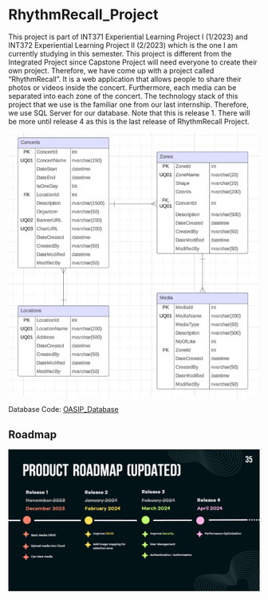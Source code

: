 # RhythmRecall_Project
This project is part of INT371 Experiential Learning Project I (1/2023) and INT372 Experiential Learning Project II (2/2023) which is the one I am currently studying in this semester. This project is different from the Integrated Project since Capstone Project will need everyone to create their own project. Therefore, we have come up with a project called “RhythmRecall”. It is a web application that allows people to share their photos or videos inside the concert. Furthermore, each media can be separated into each zone of the concert. The technology stack of this project that we use is the familiar one from our last internship. Therefore, we use SQL Server for our database. Note that this is release 1. There will be more until release 4 as this is the last release of RhythmRecall Project.

![ER Diagram](./RhythmRecall__ER_Diagram__Release1.png)

Database Code: [OASIP_Database](./RhythmRecall_db.sql)

## Roadmap

![Roadmap](./RhythmRecall_roadmap.png)
